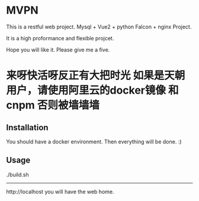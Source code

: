 MVPN
=========================
This is a restful web project.
Mysql + Vue2 + python Falcon + nginx Project.

It is a high proformance and flexible projcet.

Hope you will like it. Please give me a five.

来呀快活呀反正有大把时光
如果是天朝用户，请使用阿里云的docker镜像 和 cnpm 否则被墙墙墙
=========================

Installation
------------
You should have a docker environment. Then everything will be done. :)

Usage
-----
./build.sh

-----
http://localhost you will have the web home.
